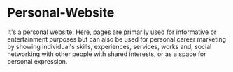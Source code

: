 # Personal-Website
It's a personal website. Here, pages are primarily used for informative or entertainment purposes but can also be used for personal career marketing by showing individual's skills, experiences, services, works and, social networking with other people with shared interests, or as a space for personal expression.
